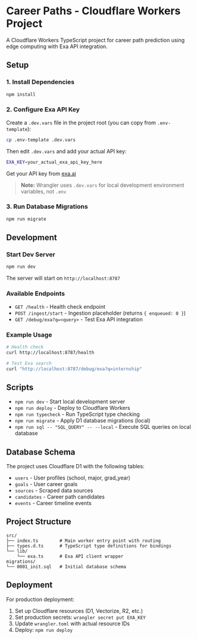 # Career Paths - Cloudflare Workers Project

A Cloudflare Workers TypeScript project for career path prediction using edge computing with Exa API integration.

## Setup

### 1. Install Dependencies

```bash
npm install
```

### 2. Configure Exa API Key

Create a `.dev.vars` file in the project root (you can copy from `.env-template`):

```bash
cp .env-template .dev.vars
```

Then edit `.dev.vars` and add your actual API key:

```bash
EXA_KEY=your_actual_exa_api_key_here
```

Get your API key from [exa.ai](https://exa.ai/)

> **Note:** Wrangler uses `.dev.vars` for local development environment variables, not `.env`

### 3. Run Database Migrations

```bash
npm run migrate
```

## Development

### Start Dev Server

```bash
npm run dev
```

The server will start on `http://localhost:8787`

### Available Endpoints

- `GET /health` - Health check endpoint
- `POST /ingest/start` - Ingestion placeholder (returns `{ enqueued: 0 }`)
- `GET /debug/exa?q=<query>` - Test Exa API integration

### Example Usage

```bash
# Health check
curl http://localhost:8787/health

# Test Exa search
curl "http://localhost:8787/debug/exa?q=internship"
```

## Scripts

- `npm run dev` - Start local development server
- `npm run deploy` - Deploy to Cloudflare Workers
- `npm run typecheck` - Run TypeScript type checking
- `npm run migrate` - Apply D1 database migrations (local)
- `npm run sql -- "SQL_QUERY" -- --local` - Execute SQL queries on local database

## Database Schema

The project uses Cloudflare D1 with the following tables:

- `users` - User profiles (school, major, grad_year)
- `goals` - User career goals
- `sources` - Scraped data sources
- `candidates` - Career path candidates
- `events` - Career timeline events

## Project Structure

```
src/
├── index.ts        # Main worker entry point with routing
├── types.d.ts      # TypeScript type definitions for bindings
└── lib/
    └── exa.ts      # Exa API client wrapper
migrations/
└── 0001_init.sql   # Initial database schema
```

## Deployment

For production deployment:

1. Set up Cloudflare resources (D1, Vectorize, R2, etc.)
2. Set production secrets: `wrangler secret put EXA_KEY`
3. Update `wrangler.toml` with actual resource IDs
4. Deploy: `npm run deploy`


